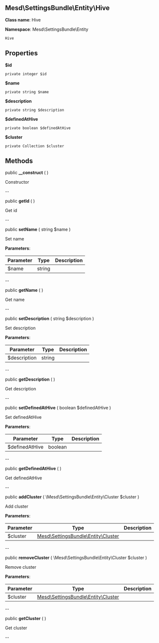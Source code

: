Mesd\SettingsBundle\Entity\Hive
---------------


**Class name**: Hive

**Namespace**: Mesd\SettingsBundle\Entity







    Hive

    





Properties
----------


**$id**  



    private integer $id






**$name**  



    private string $name






**$description**  



    private string $description






**$definedAtHive**  



    private boolean $definedAtHive






**$cluster**  



    private Collection $cluster






Methods
-------


public **__construct** (  )


Constructor








--

public **getId** (  )


Get id








--

public **setName** ( string $name )


Set name








**Parameters**:

| Parameter | Type | Description |
|-----------|------|-------------|
| $name | string |  |

--

public **getName** (  )


Get name








--

public **setDescription** ( string $description )


Set description








**Parameters**:

| Parameter | Type | Description |
|-----------|------|-------------|
| $description | string |  |

--

public **getDescription** (  )


Get description








--

public **setDefinedAtHive** ( boolean $definedAtHive )


Set definedAtHive








**Parameters**:

| Parameter | Type | Description |
|-----------|------|-------------|
| $definedAtHive | boolean |  |

--

public **getDefinedAtHive** (  )


Get definedAtHive








--

public **addCluster** ( \Mesd\SettingsBundle\Entity\Cluster $cluster )


Add cluster








**Parameters**:

| Parameter | Type | Description |
|-----------|------|-------------|
| $cluster | [Mesd\SettingsBundle\Entity\Cluster](Mesd-SettingsBundle-Entity-Cluster.md) |  |

--

public **removeCluster** ( \Mesd\SettingsBundle\Entity\Cluster $cluster )


Remove cluster








**Parameters**:

| Parameter | Type | Description |
|-----------|------|-------------|
| $cluster | [Mesd\SettingsBundle\Entity\Cluster](Mesd-SettingsBundle-Entity-Cluster.md) |  |

--

public **getCluster** (  )


Get cluster








--
